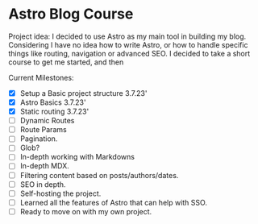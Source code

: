 # Astro Blog Course

Project idea:
I decided to use Astro as my main tool in building my blog. Considering I have no idea how to write Astro, or how to handle specific things like routing, navigation or advanced SEO. I decided to take a short course to get me started, and then

Current Milestones:

- [x] Setup a Basic project structure 3.7.23'
- [x] Astro Basics 3.7.23'
- [x] Static routing 3.7.23'
- [ ] Dynamic Routes
- [ ] Route Params
- [ ] Pagination.
- [ ] Glob?
- [ ] In-depth working with Markdowns
- [ ] In-depth MDX.
- [ ] Filtering content based on posts/authors/dates.
- [ ] SEO in depth.
- [ ] Self-hosting the project.
- [ ] Learned all the features of Astro that can help with SSO.
- [ ] Ready to move on with my own project.
